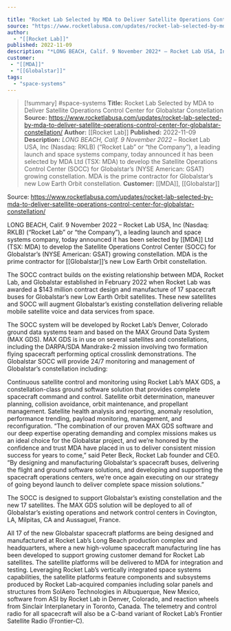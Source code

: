 ```yaml
---

title: "Rocket Lab Selected by MDA to Deliver Satellite Operations Control Center for Globalstar Constellation "
source: "https://www.rocketlabusa.com/updates/rocket-lab-selected-by-mda-to-deliver-satellite-operations-control-center-for-globalstar-constellation/"
author:
  - "[[Rocket Lab]]"
published: 2022-11-09
description: "*LONG BEACH, Calif. 9 November 2022* – Rocket Lab USA, Inc (Nasdaq: RKLB) (“Rocket Lab” or “the Company”), a leading launch and space systems company, today announced it has been selected by MDA Ltd (TSX: MDA) to develop the Satellite Operations Control Center (SOCC) for Globalstar’s (NYSE American: GSAT) growing constellation. MDA is the prime contractor for Globalstar’s new Low Earth Orbit constellation."
customer: 
 - "[[MDA]]"
 - "[[Globalstar]]"
tags:
  - "space-systems"
---
```

>[!summary]
#space-systems
**Title:** Rocket Lab Selected by MDA to Deliver Satellite Operations Control Center for Globalstar Constellation 
**Source:** https://www.rocketlabusa.com/updates/rocket-lab-selected-by-mda-to-deliver-satellite-operations-control-center-for-globalstar-constellation/
**Author:** [[Rocket Lab]]
**Published:** 2022-11-09
**Description:** *LONG BEACH, Calif. 9 November 2022* – Rocket Lab USA, Inc (Nasdaq: RKLB) (“Rocket Lab” or “the Company”), a leading launch and space systems company, today announced it has been selected by MDA Ltd (TSX: MDA) to develop the Satellite Operations Control Center (SOCC) for Globalstar’s (NYSE American: GSAT) growing constellation. MDA is the prime contractor for Globalstar’s new Low Earth Orbit constellation.
**Customer:** [[MDA]], [[Globalstar]]

Source: https://www.rocketlabusa.com/updates/rocket-lab-selected-by-mda-to-deliver-satellite-operations-control-center-for-globalstar-constellation/

LONG BEACH, Calif. 9 November 2022 – Rocket Lab USA, Inc (Nasdaq: RKLB) (“Rocket Lab” or “the Company”), a leading launch and space systems company, today announced it has been selected by [[MDA]] Ltd (TSX: MDA) to develop the Satellite Operations Control Center (SOCC) for Globalstar’s (NYSE American: GSAT) growing constellation. MDA is the prime contractor for [[Globalstar]]’s new Low Earth Orbit constellation.

The SOCC contract builds on the existing relationship between MDA, Rocket Lab, and Globalstar established in February 2022 when Rocket Lab was awarded a $143 million contract design and manufacture of 17 spacecraft buses for Globalstar’s new Low Earth Orbit satellites. These new satellites and SOCC will augment Globalstar’s existing constellation delivering reliable mobile satellite voice and data services from space.

The SOCC system will be developed by Rocket Lab’s Denver, Colorado ground data systems team and based on the MAX Ground Data System (MAX GDS). MAX GDS is in use on several satellites and constellations, including the DARPA/SDA Mandrake-2 mission involving two formation flying spacecraft performing optical crosslink demonstrations. The Globalstar SOCC will provide 24/7 monitoring and management of Globalstar’s constellation including:

Continuous satellite control and monitoring using Rocket Lab’s MAX GDS, a constellation-class ground software solution that provides complete spacecraft command and control.
Satellite orbit determination, maneuver planning, collision avoidance, orbit maintenance, and propellant management.
Satellite health analysis and reporting, anomaly resolution, performance trending, payload monitoring, management, and reconfiguration.
“The combination of our proven MAX GDS software and our deep expertise operating demanding and complex missions makes us an ideal choice for the Globalstar project, and we’re honored by the confidence and trust MDA have placed in us to deliver consistent mission success for years to come,” said Peter Beck, Rocket Lab founder and CEO. “By designing and manufacturing Globalstar’s spacecraft buses, delivering the flight and ground software solutions, and developing and supporting the spacecraft operations centers, we’re once again executing on our strategy of going beyond launch to deliver complete space mission solutions.”

The SOCC is designed to support Globalstar’s existing constellation and the new 17 satellites. The MAX GDS solution will be deployed to all of Globalstar’s existing operations and network control centers in Covington, LA, Milpitas, CA and Aussaguel, France.

All 17 of the new Globalstar spacecraft platforms are being designed and manufactured at Rocket Lab’s Long Beach production complex and headquarters, where a new high-volume spacecraft manufacturing line has been developed to support growing customer demand for Rocket Lab satellites. The satellite platforms will be delivered to MDA for integration and testing. Leveraging Rocket Lab’s vertically integrated space systems capabilities, the satellite platforms feature components and subsystems produced by Rocket Lab-acquired companies including solar panels and structures from SolAero Technologies in Albuquerque, New Mexico, software from ASI by Rocket Lab in Denver, Colorado, and reaction wheels from Sinclair Interplanetary in Toronto, Canada. The telemetry and control radio for all spacecraft will also be a C-band variant of Rocket Lab’s Frontier Satellite Radio (Frontier-C).